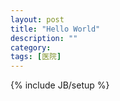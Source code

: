 ```yaml
---
layout: post
title: "Hello World"
description: ""
category: 
tags: [医院]
---
```

{% include JB/setup %}
